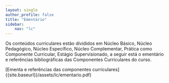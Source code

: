 ```yaml
---
layout: single
author_profile: false
title: "Ementário"
sidebar:
    nav: "lc"
---
```


Os conteúdos curriculares estão divididos em Núcleo Básico, Núcleo Pedagógico, Núcleo Específico, Núcleo Complementar, Prática como Componente Curricular, Estágio Supervisionado, a seguir está o ementário e referências bibliográficas das Componentes Curriculares do curso.

[Ementa e referências das componentes curriculares]{{site.baseurl}}/assets/lc/ementario.pdf) 